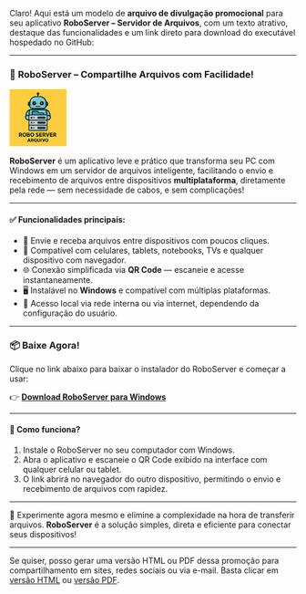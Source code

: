 Claro! Aqui está um modelo de **arquivo de divulgação promocional** para seu aplicativo **RoboServer – Servidor de Arquivos**, com um texto atrativo, destaque das funcionalidades e um link direto para download do executável hospedado no GitHub:

---

### 🔄 **RoboServer – Compartilhe Arquivos com Facilidade!**

<img src="https://github.com/AdaoJose/Servidor-De-Arquivos-RoboServer/blob/main/icone.png?raw=true" alt="RoboServer" width="100"/>

**RoboServer** é um aplicativo leve e prático que transforma seu PC com Windows em um servidor de arquivos inteligente, facilitando o envio e recebimento de arquivos entre dispositivos **multiplataforma**, diretamente pela rede — sem necessidade de cabos, e sem complicações!

---

#### ✅ **Funcionalidades principais:**

* 📂 Envie e receba arquivos entre dispositivos com poucos cliques.
* 📱 Compatível com celulares, tablets, notebooks, TVs e qualquer dispositivo com navegador.
* 🌐 Conexão simplificada via **QR Code** — escaneie e acesse instantaneamente.
* 🖥️ Instalável no **Windows** e compatível com múltiplas plataformas.
* 🔐 Acesso local via rede interna ou via internet, dependendo da configuração do usuário.

---

### 📦 **Baixe Agora!**

Clique no link abaixo para baixar o instalador do RoboServer e começar a usar:

👉 [**Download RoboServer para Windows**](https://github.com/AdaoJose/Servidor-De-Arquivos-RoboServer/raw/main/Output/SetupRoboServer.exe)

---

#### 🧠 **Como funciona?**

1. Instale o RoboServer no seu computador com Windows.
2. Abra o aplicativo e escaneie o QR Code exibido na interface com qualquer celular ou tablet.
3. O link abrirá no navegador do outro dispositivo, permitindo o envio e recebimento de arquivos com rapidez.

---

🎯 Experimente agora mesmo e elimine a complexidade na hora de transferir arquivos. **RoboServer** é a solução simples, direta e eficiente para conectar seus dispositivos!

---

Se quiser, posso gerar uma versão HTML ou PDF dessa promoção para compartilhamento em sites, redes sociais ou via e-mail. Basta clicar em [versão HTML](f) ou [versão PDF](f).
